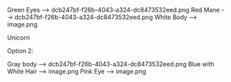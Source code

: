 Green Eyes --> dcb247bf-f26b-4043-a324-dc8473532eed.png
Red Mane --> dcb247bf-f26b-4043-a324-dc8473532eed.png
White Body --> image.png

Unicorn

Option 2:

Gray body --> dcb247bf-f26b-4043-a324-dc8473532eed.png
Blue with White Hair --> image.png
Pink Eye --> image.png